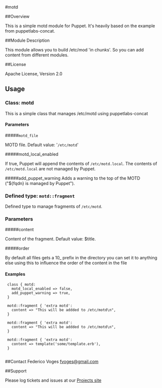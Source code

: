 #motd

##Overview

This is a simple motd module for Puppet. It's heavily based on the example from puppetlabs-concat.

##Module Description

This module allows you to build /etc/mod 'in chunks'. So you can add content from different modules.

##License

Apache License, Version 2.0

## Usage

### Class: motd

This is a simple class that manages /etc/motd using puppetlabs-concat

#### Parameters

#####`motd_file`

   MOTD file. Default value: '`/etc/motd`'

#####motd_local_enabled

  If true, Puppet will append the contents of `/etc/motd.local`.
  The contents of `/etc/motd.local` are not managed by Puppet.

#####add_puppet_warning
  Adds a warning to the top of the MOTD ("${fqdn} is managed by Puppet").


### Defined type: `motd::fragment`

  Defined type to manage fragments of `/etc/motd`.

### Parameters

#####content

  Content of the fragment. Default value: $title.

#####order

  By default all files gets a 10_ prefix in the directory you can set it to anything else using this to influence the order of the content in the file

#### Examples

```Puppet
 class { motd:
   motd_local_enabled => false,
   add_puppet_warning => true,
 }

 motd::fragment { 'extra motd':
   content => "This will be addded to /etc/motd\n",
 }

 motd::fragment { 'extra motd':
   content => "This will be addded to /etc/motd\n",
 }

 motd::fragment { 'extra motd':
   content => template('some/template.erb'),
 }


```
##Contact
Federico Voges <fvoges@gmail.com>

##Support

Please log tickets and issues at our [Projects site](http://github.com/fvoges/fvoges-motd)
